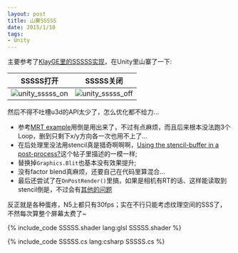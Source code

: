 ```yaml
---
layout: post
title: 山寨SSSSS
date: 2015/1/10
tags:
- Unity
---
```


主要参考了[KlayGE里的SSSSS实现](http://www.klayge.org/2013/12/24/klayge-4-4%E4%B8%AD%E6%B8%B2%E6%9F%93%E7%9A%84%E6%94%B9%E8%BF%9B%EF%BC%88%E5%9B%9B%EF%BC%89%EF%BC%9Asssss/)，在Unity里山寨了一下:

| SSSSS打开 | SSSSS关闭 |
|----------------------------------------------------------|----------------------------------------------------------------------------|
| ![unity_sssss_on](/images/unity_sssss_on.png) | ![unity_sssss_off](/images/unity_sssss_off.png) |

<!--more-->

然后不得不吐槽u3d的API太少了，怎么优化都不给力...

- 参考[MRT example](http://forum.unity3d.com/threads/mrt-example.152050/#post-1118431)用倒是用出来了，不过有点麻烦，而且后来根本没法跑3个Loop，删到只剩下x/y方向各一次也用不上了...
- 在后处理里没法用stencil真是猎奇啊啊啊，[Using the stencil-buffer in a post-process?](http://answers.unity3d.com/questions/621279/using-the-stencil-buffer-in-a-post-process.html)这个帖子里描述的一模一样;
- 替换掉`Graphics.Blit`也基本没有效果提升;
- 没有factor blend真麻烦，还要自己在代码里算混合...
- 最后还尝试了在`OnPostRender()`里搞，如果是相机有RT的话、这样能读取到stencil倒是，不过会有[其他的问题](http://answers.unity3d.com/questions/799941/blit-camera-targettexture-to-screen.html)

反正就是各种蛋疼，N5上都只有30fps；实在不行只能考虑纹理空间的SSS了，不然每次算整个屏幕太费了~

{% include_code SSSSS.shader lang:glsl SSSSS.shader %}

{% include_code SSSSS.cs lang:csharp SSSSS.cs %}